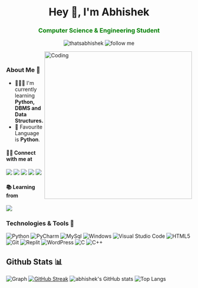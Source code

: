 <h1 align="center">Hey 👋, I'm Abhishek</h1>
<h3 align="center" style="color:green;">Computer Science & Engineering Student</h3>
<p align="center">
  <img src="https://komarev.com/ghpvc/?username=thatsabhishek&label=Profile%20views&color=0e75b6&style=flat" alt="thatsabhishek"/>
  <img src="https://img.shields.io/github/followers/thatsabhishek.svg?style=social&label=Follow me&maxAge=2592000" alt="follow me" />
</p>

<img align="right" alt="Coding" width="400" src="https://cdn.dribbble.com/users/730703/screenshots/6581243/avento.gif" />
<br/>  
  
### About Me 🙂

- 🧑🏻‍💻 I'm currently learning **Python, DBMS and Data Structures.**
- 💖 Favourite Language is **Python**.
#### 🤝🏻 Connect with me at 
[![](https://img.shields.io/badge/LinkedIn-0077B5?style=for-the-badge&logo=linkedin&logoColor=white)](https://www.linkedin.com/in/abhishek-gupta-ba490a210/) 
[![](https://img.shields.io/badge/Instagram-E4405F?style=for-the-badge&logo=instagram&logoColor=white)](https://www.instagram.com/thatsabhishek_19/) 
[![](https://img.shields.io/badge/Twitter-1DA1F2?style=for-the-badge&logo=twitter&logoColor=white)](https://twitter.com/Abhishek_3696) 
[![](https://img.shields.io/badge/-Sololearn-3a464b?style=for-the-badge&logo=Sololearn&logoColor=white)](https://www.sololearn.com/profile/13012582) 
[![](https://img.shields.io/badge/-LeetCode-FFA116?style=for-the-badge&logo=LeetCode&logoColor=black)](https://leetcode.com/Abhishek_gupta_/)

#### 📚 Learning from 
[![](https://img.shields.io/badge/coding%20ninjas-DD6620?style=for-the-badge&logo=codingninjas&logoColor=white)](https://www.codingninjas.com/?referralCode=ZHNSK) 

### Technologies & Tools 🔧

![Python](https://img.shields.io/badge/python-3670A0?style=for-the-badge&logo=python&logoColor=ffdd54)
![PyCharm](https://img.shields.io/badge/PyCharm-000000.svg?&style=for-the-badge&logo=PyCharm&logoColor=white)
![MySql](https://img.shields.io/badge/MySQL-005C84?style=for-the-badge&logo=mysql&logoColor=white)
![Windows](https://img.shields.io/badge/Windows-0078D6?style=for-the-badge&logo=windows&logoColor=white)
![Visual Studio Code](https://img.shields.io/badge/Visual%20Studio%20Code-0078d7.svg?style=for-the-badge&logo=visual-studio-code&logoColor=white)
![HTML5](https://img.shields.io/badge/html5-%23E34F26.svg?style=for-the-badge&logo=html5&logoColor=white)
![Git](https://img.shields.io/badge/git-%23F05033.svg?style=for-the-badge&logo=git&logoColor=white)
![Replit](https://img.shields.io/badge/replit-667881?style=for-the-badge&logo=replit&logoColor=white)
![WordPress](https://img.shields.io/badge/Wordpress-21759B?style=for-the-badge&logo=wordpress&logoColor=white)
![C](https://img.shields.io/badge/C-00599C?style=for-the-badge&logo=c&logoColor=white)
![C++](https://img.shields.io/badge/C%2B%2B-00599C?style=for-the-badge&logo=c%2B%2B&logoColor=white)


## Github Stats 📊
![Graph](https://github-profile-summary-cards.vercel.app/api/cards/profile-details?username=thatsabhishek&theme=nord_dark)
[![GitHub Streak](https://github-readme-streak-stats.herokuapp.com?user=thatsabhishek&theme=nord&border_radius=5.1)](https://git.io/streak-stats)
![abhishek's GitHub stats](https://github-readme-stats.vercel.app/api?username=thatsabhishek&show_icons=true&theme=nord)
![Top Langs](https://github-readme-stats.vercel.app/api/top-langs/?username=thatsabhishek&layout=compact&theme=nord)
